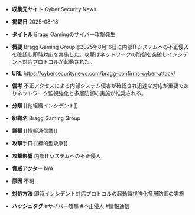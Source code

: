 - **収集元サイト**
Cyber Security News

- **掲載日**
2025-08-18

- **タイトル**
Bragg Gamingのサイバー攻撃発生

- **概要**
Bragg Gaming Groupは2025年8月16日に内部ITシステムへの不正侵入を確認し即時対応を実施した。攻撃はネットワークの防御を突破しインシデント対応プロトコルが起動された。

- **URL**
https://cybersecuritynews.com/bragg-confirms-cyber-attack/

- **備考**
不正アクセスによる内部システム侵害が確認され迅速な対応が重要でありネットワーク監視強化と多層防御の実施が推奨される。

- **分類**
[[他組織インシデント]]

- **組織名**
Bragg Gaming Group

- **業種**
[[情報通信業]]

- **攻撃手口**
[[標的型攻撃]]

- **攻撃影響**
内部ITシステムへの不正侵入

- **脅威アクター**
N/A

- **原因**
不明

- **対処方法**
即時インシデント対応プロトコルの起動監視強化多層防御の実施

- **ハッシュタグ**
#サイバー攻撃 #不正侵入 #情報通信
